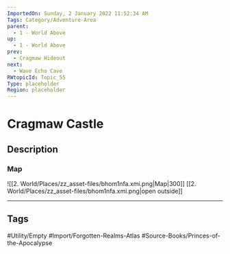 ```yaml
---
ImportedOn: Sunday, 2 January 2022 11:52:34 AM
Tags: Category/Adventure-Area
parent:
  - 1 - World Above
up:
  - 1 - World Above
prev:
  - Cragmaw Hideout
next:
  - Wave Echo Cave
RWtopicId: Topic_55
Type: placeholder
Region: placeholder
---
```

# Cragmaw Castle
## Description
### Map
![[2. World/Places/zz_asset-files/bhom1nfa.xmi.png|Map|300]]
[[2. World/Places/zz_asset-files/bhom1nfa.xmi.png|open outside]]


---
## Tags
#Utility/Empty #Import/Forgotten-Realms-Atlas #Source-Books/Princes-of-the-Apocalypse


